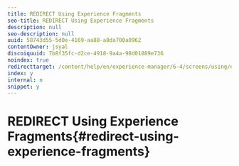 ```yaml
---
title: REDIRECT Using Experience Fragments
seo-title: REDIRECT Using Experience Fragments
description: null
seo-description: null
uuid: 58743d55-5d0e-4169-aa88-a8da700a0962
contentOwner: jsyal
discoiquuid: 7b8f35fc-d2ce-4918-9a4a-98d01889e736
noindex: true
redirecttarget: /content/help/en/experience-manager/6-4/screens/using/experience-fragments-in-screens
index: y
internal: n
snippet: y
---
```


# REDIRECT Using Experience Fragments{#redirect-using-experience-fragments}

